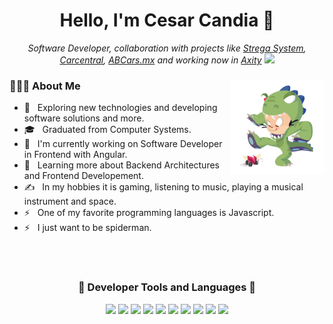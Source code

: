 <h1 align="center">Hello, I'm Cesar Candia 👋 </h1>
<p align="center"><em>Software Developer, collaboration with projects like <a href="https://stregasystem.com" target="_blank">Strega System</a>, <a href="https://carcentral.mx" target="_blank">Carcentral</a>, <a href="https://abcars.mx" target="_blank">ABCars.mx</a> and working now in <a href="https://axity.com" target="_blank">Axity</a>
  <img src="https://media.giphy.com/media/WUlplcMpOCEmTGBtBW/giphy.gif" width="30"> 
</em></p>

<div>
  <img width="30%" align="right" src="https://github.com/iOznny/ioznny/blob/main/dinotocat.png" alt="Dino Cat">

  <div align="left"> 
  <h3> 👨🏻‍💻 About Me </h3>

  - 🤔 &nbsp; Exploring new technologies and developing software solutions and more.
  - 🎓 &nbsp; Graduated from Computer Systems.
  - 💼 &nbsp; I'm currently working on Software Developer in Frontend with Angular.
  - 🌱 &nbsp; Learning more about Backend Architectures and Frontend Developement.
  - ✍️ &nbsp; In my hobbies it is gaming, listening to music, playing a musical instrument and space. 
  - ⚡ &nbsp; One of my favorite programming languages is Javascript.
  - ⚡ &nbsp; I just want to be spiderman.
  </div> 
</div>

<br>
<br>

<div align="center">
  <h3 align="center">🚀 Developer Tools and Languages 🚀</h3>  
  <a src="https://angular.io/"><img src="https://angular.io/assets/images/logos/angular/angular.svg" width="50px"/></a>
  <a src="https://vuejs.org/"><img src="https://img.icons8.com/color/48/000000/vue-js.png" /></a>
  <a src="https://reactjs.org/"><img src="https://img.icons8.com/color/48/000000/react-native.png" /></a>
  <a src="https://laravel.com/"><img src="https://img.icons8.com/fluency/48/000000/laravel.png" /></a>  
  <a src="https://nodejs.org/"><img src="https://img.icons8.com/color/48/000000/nodejs.png" /></a>  
  <a src="https://www.mongodb.com/"><img src="https://img.icons8.com/color/48/000000/mongodb.png" /></a>
  <a src="https://www.npmjs.com/"><img src="https://img.icons8.com/color/48/000000/npm.png" /></a>
  <a src="https://www.javascript.com/"><img src="https://img.icons8.com/color/48/000000/javascript.png" /></a>
  <a src="https://www.w3schools.com/css/"><img src="https://img.icons8.com/color/48/000000/css3.png" /></a>
  <a src="https://www.w3schools.com/html/"><img src="https://img.icons8.com/color/48/000000/html-5.png" /></a>
</div>
